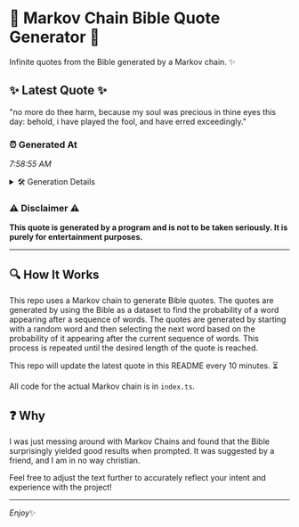 # 📖 Markov Chain Bible Quote Generator 📖

Infinite quotes from the Bible generated by a Markov chain. ✨

## ✨ Latest Quote ✨
"no more do thee harm, because my soul was precious in thine eyes this day: behold, i have played the fool, and have erred exceedingly."

### ⏰ Generated At
*7:58:55 AM*

<details>
    <summary>🛠️ Generation Details</summary>
    <p>
        <strong>🌱 Seed:</strong> no<br>
        <strong>🔄 Iterations:</strong> 24<br>
        <strong>📜 Context History:</strong><br>[ no ]: more<br>[ no, more ]: do<br>[ no, more, do ]: thee<br>[ no, more, do, thee ]: harm,<br>[ no, more, do, thee, harm, ]: because<br>[ no, more, do, thee, harm,, because ]: my<br>[ more, do, thee, harm,, because, my ]: soul<br>[ do, thee, harm,, because, my, soul ]: was<br>[ thee, harm,, because, my, soul, was ]: precious<br>[ harm,, because, my, soul, was, precious ]: in<br>[ because, my, soul, was, precious, in ]: thine<br>[ my, soul, was, precious, in, thine ]: eyes<br>[ soul, was, precious, in, thine, eyes ]: this<br>[ was, precious, in, thine, eyes, this ]: day:<br>[ precious, in, thine, eyes, this, day: ]: behold,<br>[ in, thine, eyes, this, day:, behold, ]: i<br>[ thine, eyes, this, day:, behold,, i ]: have<br>[ eyes, this, day:, behold,, i, have ]: played<br>[ this, day:, behold,, i, have, played ]: the<br>[ day:, behold,, i, have, played, the ]: fool,<br>[ behold,, i, have, played, the, fool, ]: and<br>[ i, have, played, the, fool,, and ]: have<br>[ have, played, the, fool,, and, have ]: erred<br>[ played, the, fool,, and, have, erred ]: exceedingly.<br>
    </p>
</details>

### ⚠️ Disclaimer ⚠️
**This quote is generated by a program and is not to be taken seriously. It is purely for entertainment purposes.**

---

## 🔍 How It Works

This repo uses a Markov chain to generate Bible quotes. The quotes are generated by using the Bible as a dataset to find the probability of a word appearing after a sequence of words. The quotes are generated by starting with a random word and then selecting the next word based on the probability of it appearing after the current sequence of words. This process is repeated until the desired length of the quote is reached.

This repo will update the latest quote in this README every 10 minutes. ⏳

All code for the actual Markov chain is in `index.ts`.

## ❓ Why

I was just messing around with Markov Chains and found that the Bible surprisingly yielded good results when prompted. 
It was suggested by a friend, and I am in no way christian.

Feel free to adjust the text further to accurately reflect your intent and experience with the project!

---

*Enjoy*✨
